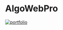 # AlgoWebPro

[![portfolio](https://img.shields.io/badge/my_portfolio-000?style=for-the-badge&logo=ko-fi&logoColor=white)](https://sktrader.github.io/AlgoWebPro/)
